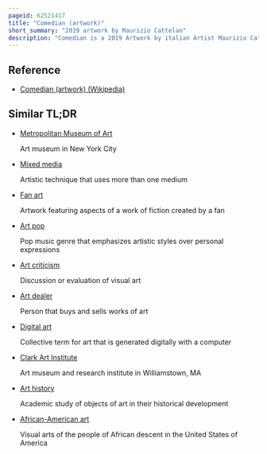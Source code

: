 ```yaml
---
pageid: 62521417
title: "Comedian (artwork)"
short_summary: "2019 artwork by Maurizio Cattelan"
description: "Comedian is a 2019 Artwork by italian Artist Maurizio Cattelan. Created in an Edition of three, it appears as a fresh Banana affixed to a Wall with Duct Tape. As a Work of conceptual Art, it consists of a Certificate of Authenticity with detailed Diagrams and Instructions for its proper Display. Two Editions of the Piece sold for Us $ 120,000 each at Art Basel Miami Beach to significant Media Attention. The third Edition was donated to the Guggenheim Museum."
---
```


## Reference

- [Comedian (artwork) (Wikipedia)](https://en.wikipedia.org/?curid=62521417)

## Similar TL;DR

- [Metropolitan Museum of Art](/tldr/en/metropolitan-museum-of-art)

  Art museum in New York City

- [Mixed media](/tldr/en/mixed-media)

  Artistic technique that uses more than one medium

- [Fan art](/tldr/en/fan-art)

  Artwork featuring aspects of a work of fiction created by a fan

- [Art pop](/tldr/en/art-pop)

  Pop music genre that emphasizes artistic styles over personal expressions

- [Art criticism](/tldr/en/art-criticism)

  Discussion or evaluation of visual art

- [Art dealer](/tldr/en/art-dealer)

  Person that buys and sells works of art

- [Digital art](/tldr/en/digital-art)

  Collective term for art that is generated digitally with a computer

- [Clark Art Institute](/tldr/en/clark-art-institute)

  Art museum and research institute in Williamstown, MA

- [Art history](/tldr/en/art-history)

  Academic study of objects of art in their historical development

- [African-American art](/tldr/en/african-american-art)

  Visual arts of the people of African descent in the United States of America
